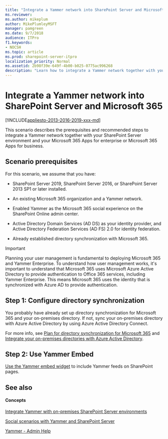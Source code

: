 ```yaml
---
title: "Integrate a Yammer network into SharePoint Server and Microsoft 365"
ms.reviewer: 
ms.author: mikeplum
author: MikePlumleyMSFT
manager: pamgreen
ms.date: 9/7/2018
audience: ITPro
f1.keywords:
- NOCSH
ms.topic: article
ms.prod: sharepoint-server-itpro
localization_priority: Normal
ms.assetid: 2b98f39e-649f-4b00-b025-0775ac996268
description: "Learn how to integrate a Yammer network together with your SharePoint Server environment and your Microsoft 365 organization."
---
```


# Integrate a Yammer network into SharePoint Server and Microsoft 365

[!INCLUDE[appliesto-2013-2016-2019-xxx-md](../includes/appliesto-2013-2016-2019-xxx-md.md)]
  
This scenario describes the prerequisites and recommended steps to integrate a Yammer network together with your SharePoint Server environment and your Microsoft 365 Apps for enterprise or Microsoft 365 Apps for business.
  
## Scenario prerequisites

For this scenario, we assume that you have:
  
- SharePoint Server 2019, SharePoint Server 2016, or SharePoint Server 2013 SP1 or later installed.
    
- An existing Microsoft 365 organization and a Yammer network.
    
- Enabled Yammer as the Microsoft 365 social experience on the SharePoint Online admin center.
    
- Active Directory Domain Services (AD DS) as your identity provider, and Active Directory Federation Services (AD FS) 2.0 for identity federation.
    
- Already established directory synchronization with Microsoft 365. 
    
> [!IMPORTANT]
> Planning your user management is fundamental to deploying Microsoft 365 and Yammer Enterprise. To understand how user management works, it's important to understand that Microsoft 365 uses Microsoft Azure Active Directory to provide authentication to Office 365 services, including Yammer Enterprise. This means Microsoft 365 uses the identity that is synchronized with Azure AD to provide authentication. 
  
## Step 1: Configure directory synchronization

You probably have already set up directory synchronization for Microsoft 365 and your on-premises directory. If not, sync your on-premises directory with Azure Active Directory by using Azure Active Directory Connect. 
  
For more info, see [Plan for directory synchronization for Microsoft 365](https://go.microsoft.com/fwlink/?linkid=875044) and [Integrate your on-premises directories with Azure Active Directory](https://go.microsoft.com/fwlink/p/?LinkId=869669).

## Step 2: Use Yammer Embed

[Use the Yammer embed widget](add-the-yammer-embed-widget-to-a-sharepoint-page.md) to include Yammer feeds on SharePoint pages. 
  
## See also

#### Concepts

[Integrate Yammer with on-premises SharePoint Server environments](integrate-yammer-with-on-premises-sharepoint-server-environments.md)
  
[Social scenarios with Yammer and SharePoint Server](social-scenarios-with-yammer-and-sharepoint-server.md)

[Yammer - Admin Help](https://go.microsoft.com/fwlink/?linkid=525575)


